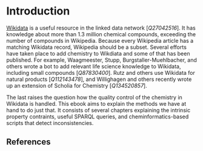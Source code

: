 # Introduction

[Wikidata](https://wikidata.org/) is a useful resource in the linked data network [<cite>Q27042516</cite>].
It has knowledge about more than 1.3 million chemical compounds, exceeding the number of compounds in Wikipedia.
Because every Wikipedia article has a matching Wikidata record, Wikipedia should be a subset. Several efforts
have taken place to add chemistry to Wikdiata and some of that has been published.
For example, Waagmeester, Stupp, Burgstaller-Muehlbacher, and others wrote a bot to add relevant life science
knowledge to Wikidata, including small compounds [<cite>Q87830400</cite>]. Rutz and others use Wikidata for
natural products [<cite>Q112143478</cite>], and Willighagen and others recently wrote up an extension of
Scholia for Chemistry [<cite>Q134520857</cite>].

The last raises the question how the quality control of the chemistry in Wikidata is handled. This ebook
aims to explain the methods we have at hand to do just that. It consists of several chapters explaining
the intrinsic property contraints, useful SPARQL queries, and cheminformatics-based scripts that detect
inconsistencies.

## References

<references/>
